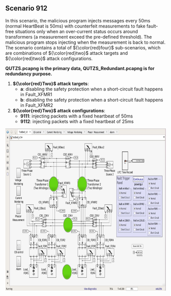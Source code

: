 ## Scenario 912
In this scenario, the malicious program injects messages every 50ms (normal HeartBeat is 50ms) with counterfeit measurements to fake fault-free situations only when an over-current status occurs around transformers (a measurement exceed the pre-defined threshold). The malicious program stops injecting when the measurement is back to normal. The scenario contains a total of ${\color{red}four}$ sub-scenarios, which are combinations of ${\color{red}two}$ attack targets and ${\color{red}two}$ attack configurations.

**QUTZS.pcapng is the primary data, QUTZS_Redundant.pcapng is for redundancy purpose.**

1. **${\color{red}Two}$ attack targets**: 
   - **a**: disabling the safety protection when a short-circuit fault happens in Fault_XFMR1
   - **b**: disabling the safety protection when a short-circuit fault happens in Fault_XFMR2
2. **${\color{red}Two}$ attack configurations**:
   - **9111**: injecting packets with a fixed heartbeat of 50ms
   - **9112**: injecting packets with a fixed heartbeat of 25ms

<img src="https://github.com/CSCRC-SCREED/QUT-ZSS-2023-SV/blob/main/Datasets/PrimaryPlant.jpg" alt="" width="800" height="510" />
